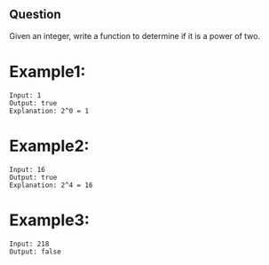 ## Question
Given an integer, write a function to determine if it is a power of two.

# Example1:
```
Input: 1
Output: true 
Explanation: 2^0 = 1
```
# Example2:
```
Input: 16
Output: true
Explanation: 2^4 = 16
```
# Example3:
```
Input: 218
Output: false
```
